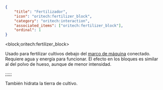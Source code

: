 ```json
{
	"title": "Fertilizador",
	"icon": "oritech:fertilizer_block",
	"category": "oritech:interaction",
	"associated_items": ["oritech:fertilizer_block"],
	"ordinal": 1
}
```

<block;oritech:fertilizer_block>

Usado para fertilizar cultivos debajo del [marco de máquina](^oritech:interaction/machine_frames) conectado. Requiere agua y energía para funcionar. El efecto en los bloques es similar al del polvo de hueso, aunque de menor intensidad.

;;;;;

También hidrata la tierra de cultivo.
